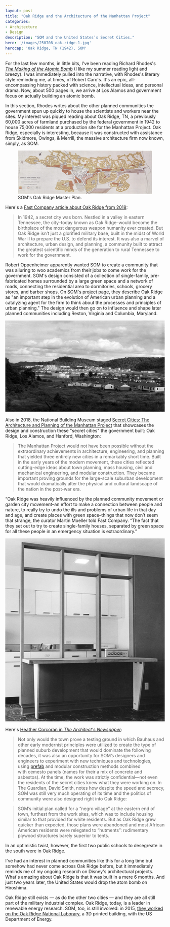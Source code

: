 ```yaml
---
layout: post
title: "Oak Ridge and the Architecture of the Manhattan Project"
categories:
- Architecture
- Design
description: "SOM and the United States’s Secret Cities."
hero: '/images/250708_oak-ridge-1.jpg'
herocap: 'Oak Ridge, TN (1942), SOM'
---
```


For the last few months, in little bits, I've been reading Richard Rhodes's [*The Making of the Atomic Bomb*](https://bookshop.org/a/7836/9781451677614) (I like my summer reading light and breezy). I was immediately pulled into the narrative, with Rhodes's literary style reminding me, at times, of Robert Caro's. It's an epic, all-encompassing history packed with science, intellectual ideas, and personal drama. Now, about 500 pages in, we arrive at Los Alamos and government focus on actually building an atomic bomb. 

In this section, Rhodes writes about the other planned communities the government spun up quickly to house the scientists and workers near the sites. My interest was piqued reading about Oak Ridge, TN, a previously 60,000 acres of farmland purchased by the federal government in 1942 to house 75,000 residents at a production site for the Manhattan Project. Oak Ridge, especially is interesting, because it was constructed with assistance from Skidmore, Owings, & Merrill, the massive architecture firm now known, simply, as SOM.

<figure>
<img src="/images/250708_oak-ridge-2.jpg">
<figcaption>SOM's Oak Ridge Master Plan.</figcaption>
</figure>

Here's a [Fast Company article about Oak Ridge from 2018](https://www.fastcompany.com/90175737/see-the-top-secret-suburbs-that-built-americas-nuclear-weapons?__readwiseLocation=):

> In 1942, a secret city was born. Nestled in a valley in eastern Tennessee, the city–today known as Oak Ridge–would become the birthplace of the most dangerous weapon humanity ever created. But Oak Ridge isn’t just a glorified military base, built in the midst of World War II to prepare the U.S. to defend its interest. It was also a marvel of architecture, urban design, and planning, a community built to attract the greatest scientific minds of the generation to rural Tennessee to work for the government.

Robert Oppenheimer apparently wanted SOM to create a community that was alluring to woo academics from their jobs to come work for the government. SOM's design consisted of a collection of single-family, pre-fabricated homes surrounded by a large green space and a network of roads, connecting the residential area to dormitories, schools, grocery stores, and barber shops. On [SOM's project page](https://www.som.com/projects/oak-ridge-new-town-master-plan-2/), they describe Oak Ridge as "an important step in the evolution of American urban planning and a catalyzing agent for the firm to think about the processes and principles of urban planning." The design would then go on to influence and shape later planned communities including Reston, Virginia and Columbia, Maryland. 

<img src="/images/250708_oak-ridge-3.jpg">

Also in 2018, the National Building Museum staged [Secret Cities: The Architecture and Planning of the Manhattan Project](https://nbm.org/exhibitions/secret-cities/) that showcases the design and construction these "secret cities" the government built: Oak Ridge, Los Alamos, and Hanford, Washington:

> The Manhattan Project would not have been possible without the extraordinary achievements in architecture, engineering, and planning that yielded three entirely new cities in a remarkably short time. Built in the early years of the modern movement, these cities reflected cutting-edge ideas about town planning, mass housing, civil and mechanical engineering, and modular construction. They became important proving grounds for the large-scale suburban development that would dramatically alter the physical and cultural landscape of the nation in the post-war era.

“Oak Ridge was heavily influenced by the planned community movement or garden city movement–an effort to make a connection between people and nature, to really try to undo the ills and problems of urban life in that day and age, and create places with green space–things that now don’t seem that strange, the curator Martin Moeller told Fast Company. “The fact that they set out to try to create single-family houses, separated by green space for all these people in an emergency situation is extraordinary.”

<img src="/images/250708_oak-ridge-4.jpg">

Here's [Heather Corcoran in *The Architect's Newspaper*](https://www.archpaper.com/2018/03/national-building-museum-exhibition-secret-cities/#gallery-0-slide-0):

> Not only would the town prove a testing ground in which Bauhaus and other early modernist principles were utilized to create the type of planned suburb development that would dominate the following decades, it was also an opportunity for SOM’s designers and engineers to experiment with new techniques and technologies, using [prefab](https://www.archpaper.com/tag/prefab/) and modular construction methods combined with cemesto panels (names for their a mix of concrete and asbestos). At the time, the work was strictly confidential—not even the residents of the secret cities knew what they were working on.
In The Guardian, David Smith, notes how despite the speed and secrecy, SOM was still very much operating of its time and the politics of community were also designed right into Oak Ridge:

> SOM’s initial plan called for a “negro village” at the eastern end of town, furthest from the work sites, which was to include housing similar to that provided for white residents. But as Oak Ridge grew quicker than expected, those plans were abandoned and most African American residents were relegated to “hutments”: rudimentary plywood structures barely superior to tents.

In an optimistic twist, however, the first two public schools to desegreate in the south were in Oak Ridge. 

I've had an interest in planned communities like this for a long time but somehow had never come across Oak Ridge before, but it immediately reminds me of my ongoing research on Disney's architectural projects. What's amazing about Oak Ridge is that it was built in a mere 6 months. And just two years later, the United States would drop the atom bomb on Hiroshima. 

Oak Ridge still exists — as do the other two cities — and they are all still part of the military industrial complex. Oak Ridge, today, is a leader in renewable energy research. SOM, too, is still involved: in 2015, [they worked on the Oak Ridge National Laborary](https://www.som.com/news/oak-ridge-national-laboratory-unveils-som-designed-3d-printed-building-powered-by-a-car/), a 3D printed building, with the US Department of Energy.